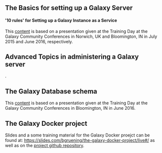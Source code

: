 ## The Basics for setting up a Galaxy Server

#### '10 rules' for Setting up a Galaxy Instance as a Service

This [content](https://github.com/bgruening/training-material/tree/master/Admin-Corner/10rules_for_GaaS) is based on a presentation given at the Training Day at the Galaxy Community Conferences in Norwich, UK and Bloomington, IN in July 2015 and June 2016, respectively.


## Advanced Topics in administering a Galaxy server
.


## The Galaxy Database schema

This [content](https://github.com/bgruening/training-material/tree/master/Admin-Corner/Database_Schema) is based on a presentation given at the Training Day at the Galaxy Community Conferences in Bloomington, IN in June 2016.


## The Galaxy Docker project

Slides and a some training material for the Galaxy Docker proejct can be found at: https://slides.com/bgruening/the-galaxy-docker-project/live#/ as well as on the [project github repository](https://github.com/bgruening/docker-galaxy-stable).
